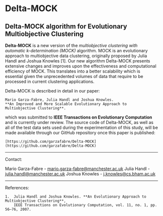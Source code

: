 # Delta-MOCK
## Delta-MOCK algorithm for Evolutionary Multiobjective Clustering

**Delta-MOCK** is a new version of the *multiobjective clustering with automatic k-determination 
(MOCK)* algorithm. MOCK is an evolutionary approach to multiobjective data clustering, originally 
proposed by Julia Handl and Joshua Knowles [1]. Our new algorithm Delta-MOCK presents extensive 
changes and improves upon the effectiveness and computational efficiency of MOCK. This translates 
into a better scalability which is essential given the unprecedented volumes of data that require 
to be processed in current clustering applications.

Delta-MOCK is described in detail in our paper:

	Mario Garza-Fabre, Julia Handl and Joshua Knowles. 
	**An Improved and More Scalable Evolutionary Approach to Multiobjective Clustering**.

which was submitted to **IEEE Transactions on Evolutionary Computation** and is currently under
review. The source code of Delta-MOCK, as well as all of the test data sets used during the 
experimentation of this study, will be made available through our GitHub repository once this
paper is published:

	[https://github.com/garzafabre/Delta-MOCK](https://github.com/garzafabre/Delta-MOCK)

---

Contact:

Mario Garza-Fabre - mario.garza-fabre@manchester.ac.uk
Julia Handl - julia.handl@manchester.ac.uk
Joshua Knowles - j.knowles@cs.bham.ac.uk

---

References:

	1.	Julia Handl and Joshua Knowles. **An Evolutionary Approach to Multiobjective Clustering**, 
		IEEE Transactions on Evolutionary Computation, vol. 11, no. 1, pp. 56–76, 2007.


